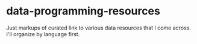 data-programming-resources
==========================

Just markups of curated link to various data resources that I come across. I'll organize by language first.
